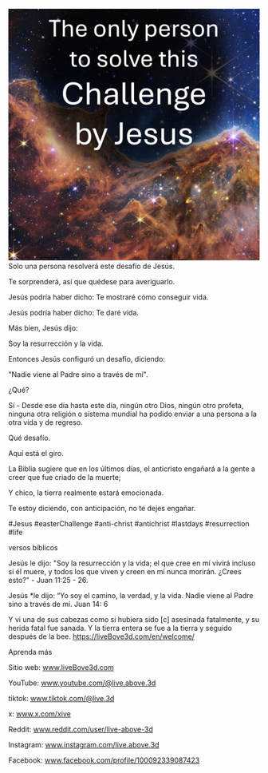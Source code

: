 ![Video cover image](../cover-square.jpg)
Solo una persona resolverá este desafío de Jesús.

Te sorprenderá, así que quédese para averiguarlo.

Jesús podría haber dicho: Te mostraré cómo conseguir vida.

Jesús podría haber dicho: Te daré vida.

Más bien, Jesús dijo:

Soy la resurrección y la vida.

Entonces Jesús configuró un desafío, diciendo:

"Nadie viene al Padre sino a través de mí".

¿Qué?

Sí - Desde ese día hasta este día, ningún otro Dios, ningún otro profeta, ninguna otra religión o sistema mundial ha podido enviar a una persona a la otra vida y de regreso.

Qué desafío.

Aquí está el giro.

La Biblia sugiere que en los últimos días, el anticristo engañará a la gente a creer que fue criado de la muerte;

Y chico, la tierra realmente estará emocionada.

Te estoy diciendo, con anticipación, no te dejes engañar.


#Jesus #easterChallenge #anti-christ #antichrist #lastdays #resurrection #life


versos bíblicos

Jesús le dijo: "Soy la resurrección y la vida; el que cree en mí vivirá incluso si él muere, y todos los que viven y creen en mí nunca morirán. ¿Crees esto?" - Juan 11:25 - 26.

Jesús *le dijo: “Yo soy el camino, la verdad, y la vida. Nadie viene al Padre sino a través de mí. Juan 14: 6

Y vi una de sus cabezas como si hubiera sido [c] asesinada fatalmente, y su herida fatal fue sanada. Y la tierra entera se fue a la tierra y seguido después de la bee. https://liveBove3d.com/en/welcome/


Aprenda más

Sitio web: www.liveBove3d.com


YouTube: www.youtube.com/@live.above.3d

tiktok: www.tiktok.com/@live.3d

x: www.x.com/xive

Reddit: www.reddit.com/user/live-above-3d

Instagram: www.instagram.com/live.above.3d

Facebook: www.facebook.com/profile/100092339087423

